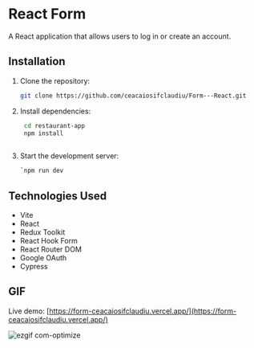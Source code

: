 # React Form

A React application that allows users to log in or create an account.

## Installation
1. Clone the repository:
   ```bash
   git clone https://github.com/ceacaiosifclaudiu/Form---React.git

2. Install dependencies:
   ```bash
    cd restaurant-app
    npm install
 
2. Start the development server:
    ```bash
    `npm run dev
    
## Technologies Used
- Vite
- React
- Redux Toolkit
- React Hook Form
- React Router DOM
- Google OAuth
- Cypress

## GIF

Live demo: [https://form-ceacaiosifclaudiu.vercel.app/](https://form-ceacaiosifclaudiu.vercel.app/)

![ezgif com-optimize](https://github.com/ceacaiosifclaudiu/Form---React/assets/110819428/cb283ca0-7c50-46b6-a7a6-d64e8e52ef6b)
